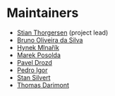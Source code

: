 Maintainers
===========

* [Stian Thorgersen](https://github.com/stianst) (project lead)
* [Bruno Oliveira da Silva](https://github.com/abstractj)
* [Hynek Mlnařík](https://github.com/hmlnarik)
* [Marek Posolda](https://github.com/mposolda)
* [Pavel Drozd](https://github.com/pdrozd)
* [Pedro Igor](https://github.com/pedroigor)
* [Stan Silvert](https://github.com/ssilvert)
* [Thomas Darimont](https://github.com/thomasdarimont)
